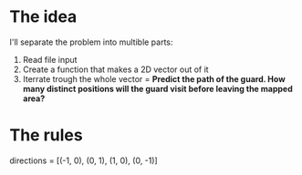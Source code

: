 # The idea
I'll separate the problem into multible parts:
1. Read file input
2. Create a function that makes a 2D vector out of it
3. Iterrate trough the whole vector
= **Predict the path of the guard. How many distinct positions will the guard visit before leaving the mapped area?**

# The rules
directions = [(-1, 0), (0, 1), (1, 0), (0, -1)]
